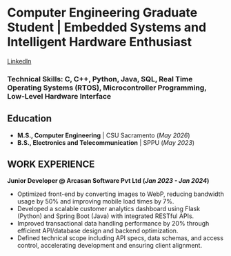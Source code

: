 # Computer Engineering Graduate Student | Embedded Systems and Intelligent Hardware Enthusiast
[LinkedIn](https://www.linkedin.com/in/riya-kerur/)

### Technical Skills: C, C++, Python, Java, SQL, Real Time Operating Systems (RTOS), Microcontroller Programming, Low-Level Hardware Interface

## Education
- **M.S., Computer Engineering** |         CSU Sacramento (_May 2026_)								       		
- **B.S., Electronics and Telecommunication**	| SPPU (_May 2023_)	 			        		

## WORK EXPERIENCE
**Junior Developer @ Arcasan Software Pvt Ltd (_Jan 2023 - Jan 2024_)**
- Optimized front-end by converting images to WebP, reducing bandwidth usage by 50% and improving mobile load times by 7%.
- Developed a scalable customer analytics dashboard using Flask (Python) and Spring Boot (Java) with integrated RESTful APIs.
- Improved transactional data handling performance by 20% through efficient API/database design and backend optimization.
- Defined technical scope including API specs, data schemas, and access control, accelerating development and ensuring client alignment.
